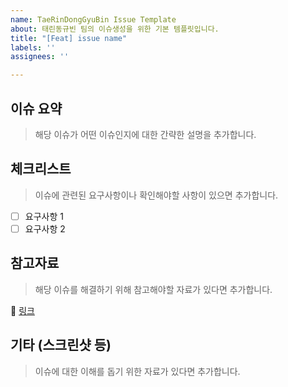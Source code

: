 ```yaml
---
name: TaeRinDongGyuBin Issue Template
about: 태린동규빈 팀의 이슈생성을 위한 기본 템플릿입니다.
title: "[Feat] issue name"
labels: ''
assignees: ''

---
```


## 이슈 요약

> 해당 이슈가 어떤 이슈인지에 대한 간략한 설명을 추가합니다.

## 체크리스트

> 이슈에 관련된 요구사항이나 확인해야할 사항이 있으면 추가합니다.

- [ ] 요구사항 1
- [ ] 요구사항 2

## 참고자료

> 해당 이슈를 해결하기 위해 참고해야할 자료가 있다면 추가합니다.

🔗 [링크](url)

## 기타 (스크린샷 등)

> 이슈에 대한 이해를 돕기 위한 자료가 있다면 추가합니다.


